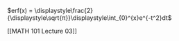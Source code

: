 $erf(x) = \displaystyle\frac{2}{\displaystyle\sqrt{π}}\displaystyle\int_{0}^{x}e^{-t^2}dt$


[[MATH 101 Lecture 03]]
